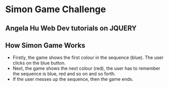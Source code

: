 # Simon Game Challenge
## Angela Hu Web Dev tutorials on JQUERY
## How Simon Game Works

- Firstly, the game shows the first colour in the sequence (blue). The user clicks on the blue button.
- Next, the game shows the next colour (red), the user has to remember the sequence is blue, red and so on and so forth.
- If the user messes up the sequence, then the game ends.

